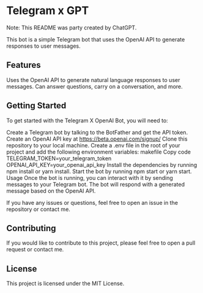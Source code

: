 # Telegram x GPT

Note: This README was party created by ChatGPT.

This bot is a simple Telegram bot that uses the OpenAI API to generate responses to user messages.

## Features
Uses the OpenAI API to generate natural language responses to user messages.
Can answer questions, carry on a conversation, and more.
## Getting Started
To get started with the Telegram X OpenAI Bot, you will need to:

Create a Telegram bot by talking to the BotFather and get the API token.
Create an OpenAI API key at https://beta.openai.com/signup/
Clone this repository to your local machine.
Create a .env file in the root of your project and add the following environment variables:
makefile
Copy code
TELEGRAM_TOKEN=your_telegram_token
OPENAI_API_KEY=your_openai_api_key
Install the dependencies by running npm install or yarn install.
Start the bot by running npm start or yarn start.
Usage
Once the bot is running, you can interact with it by sending messages to your Telegram bot. The bot will respond with a generated message based on the OpenAI API.

If you have any issues or questions, feel free to open an issue in the repository or contact me.

## Contributing
If you would like to contribute to this project, please feel free to open a pull request or contact me.

## License
This project is licensed under the MIT License.
